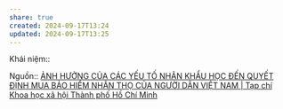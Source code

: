 ```yaml
---
share: true
created: 2024-09-17T13:24
updated: 2024-09-17T13:25
---
```

Khái niệm:: 

Nguồn:: [ẢNH HƯỞNG CỦA CÁC YẾU TỐ NHÂN KHẨU HỌC ĐẾN QUYẾT ĐỊNH MUA BẢO HIỂM NHÂN THỌ CỦA NGƯỜI DÂN VIỆT NAM | Tạp chí Khoa học xã hội Thành phố Hồ Chí Minh](http://tapchikhxhhcm.org.vn/index.php/tapchikhxh/article/view/203)